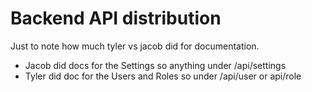 # Backend API distribution

Just to note how much tyler vs jacob did for documentation.

- Jacob did docs for the Settings so anything under /api/settings
- Tyler did doc for the Users and Roles so under /api/user or api/role
